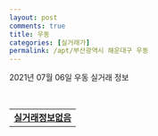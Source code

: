 ```yaml
---
layout: post
comments: true
title: 우동
categories: [실거래가]
permalink: /apt/부산광역시 해운대구 우동
---
```


2021년 07월 06일 우동 실거래 정보

<script type="text/javascript">
  google.charts.load('current', {'packages':['corechart']});
  google.charts.setOnLoadCallback(drawChart);

  function drawChart() {
    var data = google.visualization.arrayToDataTable([['거래일', '매매', '전월세', '전매'], ['20-07', 326, 181, 12], ['20-08', 294, 174, 16], ['20-09', 287, 176, 21], ['20-10', 406, 174, 9], ['20-11', 249, 199, 0], ['20-12', 50, 153, 1], ['21-01', 35, 131, 0], ['21-02', 41, 127, 1], ['21-03', 59, 120, 1], ['21-04', 108, 104, 1], ['21-05', 82, 97, 2], ['21-06', 31, 63, 0], ['21-07', 1, 2, 0]]);

    var options = {
      title: '최근 유형별 거래량 추이',
      legend: { position: 'bottom' }
    };

    var chart = new google.visualization.LineChart(document.getElementById('columnchart_material'));
    chart.draw(data, (options));
  }
</script>

<div id="columnchart_material" style="width: 95%; margin-left: -35px; display: block"></div>
<br>
<table>
  <tr>
    <td colspan="4" style="font-weight: bold;"><a href="https://search.naver.com/search.naver?query=우동 실거래정보없음">실거래정보없음</a></td>
  </tr>
    
</table>
    